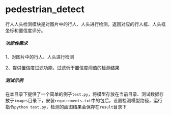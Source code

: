 # pedestrian_detect

行人人头检测模块是对图片中的行人、人头进行检测，返回对应的行人框、人头框坐标和置信度评分。

##### 功能性需求

1、对图片中的行人、人头进行检测

2、提供置信度过滤功能，过滤低于置信度阈值的检测结果

##### 测试示例
在本目录下提供了一个简单的例子`test.py`，将模型存放在当前目录、测试数据存放于`images`目录下，安装`requirements.txt`中的包后，设置检测模型路径，运行指令`python test.py`，检测的画图结果会保存在`result`目录下
